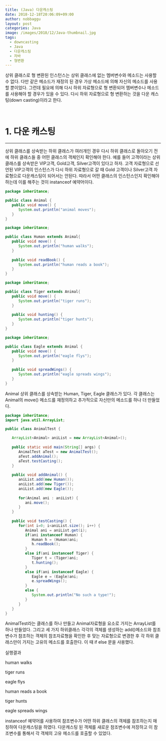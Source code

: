 ```yaml
---
title: (Java) 다운캐스팅
date: 2018-12-18T20:06:09+09:00
author: nobbaggu
layout: post
categories: Java
image: /images/2018/12/Java-thumbnail.jpg
tags:
  - downcasting
  - Java
  - 다운캐스팅
  - 자바
  - 형변환
---
```

상위 클래스로 형 변환된 인스턴스는 상위 클래스에 없는 멤버변수와 메소드는 사용할 수 없다. 다만 같은 메소드가 재정의 된 경우 가상 메소드에 의해 자신의 메소드를 사용할 뿐이었다. 그런데 필요에 의해 다시 하위 자료형으로 형 변환되어 멤버변수나 메소드를 사용해야 할 경우가 있을 수 있다. 다시 하위 자료형으로 형 변환하는 것을 다운 캐스팅(down casting)이라고 한다.

&nbsp;

# 1. 다운 캐스팅

* * *

상위 클래스를 상속받는 하위 클래스가 여러개인 경우 다시 하위 클래스로 돌아오기 전에 하위 클래스들 중 어떤 클래스의 객체인지 확인해야 한다. 예를 들어 고객이라는 상위 클래스를 상속받은 VIP고객, Gold고객, Silver고객이 있다고 하자. 고객 자료형으로 선언된 VIP고객의 인스턴스가 다시 하위 자료형으로 갈 때 Gold 고객이나 Silver고객 자료형으로 다운캐스팅이 되어서는 안된다. 따라서 어떤 클래스의 인스턴스인지 확인해야 하는데 이를 해주는 것이 instanceof 예약어이다.

~~~ java
package inheritance;

public class Animal {
   public void move() {
      System.out.println("animal moves");
   }
}
~~~

~~~ java
package inheritance;

public class Human extends Animal{
   public void move() {
      System.out.println("human walks");
   }
   
   public void readBook() {
      System.out.println("human reads a book");
   }
}
~~~

~~~ java
package inheritance;

public class Tiger extends Animal{
   public void move() {
      System.out.println("tiger runs");
   }
   
   public void hunting() {
      System.out.println("tiger hunts");
   }
}
~~~

~~~ java
package inheritance;

public class Eagle extends Animal {
   public void move() {
      System.out.println("eagle flys");
   }
   
   public void spreadWings() {
      System.out.println("eagle spreads wings");
   }
}
~~~

Animal 상위 클래스를 상속받는 Human, Tiger, Eagle 클래스가 있다. 각 클래스는 Animal의 move() 메소드를 재정의하고 추가적으로 자신만의 메소드를 하나 더 만들었다.

~~~ java
package inheritance;
import java.util.ArrayList;

public class AnimalTest {

   ArrayList<Animal> aniList = new ArrayList<Animal>();
   
   public static void main(String[] args) {
      AnimalTest aTest = new AnimalTest();
      aTest.addAnimal();
      aTest.testCasting();
   }
   
   public void addAnimal() {
      aniList.add(new Human());
      aniList.add(new Tiger());
      aniList.add(new Eagle());
      
      for(Animal ani : aniList) {
         ani.move();
      }
   }
   
   public void testCasting() {
      for(int i=0; i<aniList.size(); i++) {
         Animal ani = aniList.get(i);
         if(ani instanceof Human) {
            Human h = (Human)ani;
            h.readBook();
         }
         else if(ani instanceof Tiger) {
            Tiger t = (Tiger)ani;
            t.hunting();
         }
         else if(ani instanceof Eagle) {
            Eagle e = (Eagle)ani;
            e.spreadWings();
         }
         else {
            System.out.println("No such a type!");
         }
      }
   }
}
~~~

AnimalTest라는 클래스를 하나 만들고 Animal자료형을 요소로 가지는 ArrayList를 하나 만들었다. 그리고 세 가지 하위클래스 각각의 객체를 생성하는 add()메소드와 참조변수가 참조하는 객체의 참조자료형을 확인한 후 맞는 자료형으로 변경한 후 각 하위 클래스만이 가지는 고유의 메소드를 호출한다. 이 때 if else 문을 사용했다.

실행결과

human walks


tiger runs


eagle flys


human reads a book


tiger hunts


eagle spreads wings

instanceof 예약어를 사용하여 참조변수가 어떤 하위 클래스의 객체를 참조하는지 매칭하여 다운캐스팅을 하였다. 다운캐스팅 된 객체를 새로운 참조변수에 저장하고 이 참조변수를 통해서 각 객체의 고유 메소드를 호출할 수 있었다.